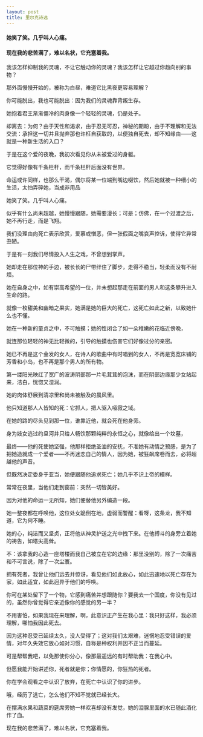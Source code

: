 ```yaml
---
layout: post
title: 里尔克诗选
---
```

#### 她笑了笑。几乎叫人心痛。               
#### 现在我的悲苦满了，难以名状，它充塞着我。               
<!-- more -->
我该怎样抑制我的灵魂，不让它触动你的灵魂？我该怎样让它越过你趋向别的事物？               

那外面慢慢开始的，被称为白昼，难道它比黑夜更容易理解？               

你可能脱出，我也可能脱出：因为我们的灵魂靠背叛生存。               

她抱着君王渐渐僵冷的肉身像一个轻轻的灵魂，仍是处子。               

却离去：为何？由于天性和渴求，由于忍无可忍，神秘的期盼，由于不理解和无法交流：承担这一切并且抛弃那也许枉自获取的，以便独自死去，却不知缘由——这就是一种新生活的入口？               

于是在这个爱的夜晚，我初次看见你从未被爱过的身躯。               

它觉得好像有千条栏杆，而千条栏杆后面没有世界。               

命运或许同样，也那么干渴，偶尔将某一位端到嘴边啜饮，然后她就被一种细小的生活，太怕弄碎她，当成非用品               

她笑了笑。几乎叫人心痛。               

似乎有什么尚未超越，她慢慢跟随，她需要漫长；可是；仿佛，在一个过渡之后，她不再行走，而是飞翔。               

我们没理由向死亡表示欣赏，爱慕或憎恶，但一张假面之嘴哀声控诉，使得它异常丑陋。               

于是有一刻我们尽情投入人生之戏，不曾想到掌声。               

她却走在那位神的手边，被长长的尸带绊住了脚步，走得不稳当，轻柔而没有不耐烦。               

她在自身之中，如有崇高希望的一位，并未想起那走在前面的男人和这条攀升进入生命的路。               

就像一枚甜美和幽暗之果实，她满是她的巨大的死亡，这死亡如此之新，以致她什么也不懂。               

她在一种新的童贞之中，不可触摸；她的性闭合了如一朵稚嫩的花临近傍晚，               

就连那位轻轻的神无比轻微的，引导的触摸也伤害它们好像过分的亲密。               

她已不再是这个金发的女人，在诗人的歌曲中有时唱到的女人，不再是宽宽床铺的芳香和小岛，也不再是那个男人的所有物。               

第一缕阳光映红了宽广的波涛阴部那一片毛茸茸的泡沫，而在阴部边缘那少女站起来，洁白，恍惚又湿润。               

她的肉体舒展到清凉里和尚未被触及的晨风里。               

他只知道那人人皆知的死：它抓人，把人驱入哑寂之域。               

在她的路的尽头见到那一位，谁靠近他，就会死在他身旁。               

身为妓女逃过约旦河并只给人畅饮那颗纯粹的永恒之心，就像给出一个坟墓，               

最终——他的死使她坚强，他那样拒绝圣油的安抚，不准她有动情之预感，是为了把她造就成一个爱者——不再迷恋自己的情人，因为她，被狂飙席卷而去，必将超越他的声音。               

但既然决定委身于亚当，她便跟随他追求死亡；她几乎不识上帝的模样。               

常常在夜里，当他们走到窗前：突然一切皆美好。               

因为对他的命运一无所知，她们便替他另外编造一段。               

她一整夜都在呼唤他，这位处女跪倒在地，虚弱而警醒：看呀，这条龙，我不知道，它为何不睡。               

她的心，纯洁而又坚贞，正将他从神灵护送之光中拽下来。在他搏斗的身旁立着她的祷告，如塔尖高耸。               

不：该拿我的心造一座塔楼而我自己被立在它的边缘：那里没别的，除了一次痛苦和不可言说，除了一次尘寰。               

拥有死者，我曾让他们远去并惊讶，看见他们如此放心，如此迅速地以死亡存在为家，如此适宜，如此迥异于他们的呼唤。               

你可在某处留下了一个物，它感到痛苦并想跟随你？要我去一个国度，你没有见过的，虽然你曾觉得它亲近像你的感觉的另一半？               

不用害怕，如果我现在来理解，啊，此意识正产生在我心里：我只好这样，我必须理解，哪怕我因此死去。               

因为这种忍受已延续太久，没人受得了；这对我们太艰难，迷惘地忍受错误的爱情，对年久失效它放心如对习惯，自称是种权利并因不正当而蔓延。               

可是帮帮我吧，以免那使你分心，像那最遥远的有时帮助我：在我心中。               

但愿我能开始讲述你，死者就是你；你情愿的，你狂热的死者。               

你在学会观看之中认识了放弃，在死亡中认识了你的进步。               

哦，经历了逃亡，怎么他们不知不觉就已经长大。               

在摆满水果和蔬菜的筵席旁她一样欢喜却没有发觉，她的泪腺里面的水已随此酒化作了血。               

现在我的悲苦满了，难以名状，它充塞着我。               
